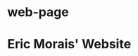 # web-page
<!DOCTYPE html>
<html>
  <head>
  </head>
  <body>
    <h1>Eric Morais' Website</h1>
  </body>
</html>
